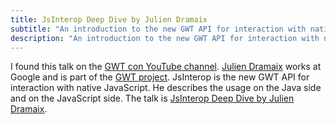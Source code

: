 ```yaml
---
title: JsInterop Deep Dive by Julien Dramaix
subtitle: "An introduction to the new GWT API for interaction with native JavaScript."
description: "An introduction to the new GWT API for interaction with native JavaScript."
---
```


I found this talk on the [GWT con YouTube channel](https://www.youtube.com/channel/UCOdt_KILYgeDlhc48kIV00g). [Julien Dramaix](https://twitter.com/jDramaix) works at Google and is part of the [GWT project](http://www.gwtproject.org/). JsInterop is the new GWT API for interaction with native JavaScript. He describes the usage on the Java side and on the JavaScript side. The talk is [JsInterop Deep Dive by Julien Dramaix](https://www.youtube.com/watch?v=JxHktS3SSnQ).
